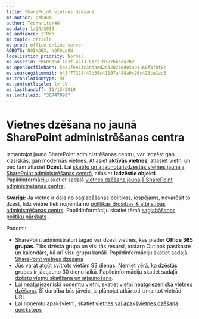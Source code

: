 ```yaml
---
title: SharePoint vietnes dzēšana
ms.author: pebaum
author: Techwriter40
ms.date: 1/24/2019
ms.audience: ITPro
ms.topic: article
ms.prod: office-online-server
ROBOTS: NOINDEX, NOFOLLOW
localization_priority: Normal
ms.assetid: c060815d-1d3f-4a13-81c2-0377bbeda202
ms.openlocfilehash: 5ba1fee33c3edaed2c320250004a91160f870f8c
ms.sourcegitcommit: b43f77221f47b50c41197a448a9c26c423ce1ad5
ms.translationtype: MT
ms.contentlocale: lv-LV
ms.lasthandoff: 11/15/2019
ms.locfileid: "36747899"
---
```

# <a name="delete-a-site-from-the-new-sharepoint-admin-center"></a>Vietnes dzēšana no jaunā SharePoint administrēšanas centra

Izmantojot jauno SharePoint administrēšanas centru, var izdzēst gan klasiskās, gan modernās vietnes. Atlasiet **aktīvās vietnes**, atlasiet vietni un pēc tam atlasiet **Dzēst**. Lai [skatītu un atjaunotu izdzēstās vietnes jaunajā SharePoint administrēšanas centrā](https://docs.microsoft.com/sharepoint/view-and-restore-deleted-sites-in-new-admin-center), atlasiet **Izdzēstie objekti**. Papildinformāciju skatiet sadaļā [vietnes dzēšana jaunajā SharePoint administrēšanas centrā](https://docs.microsoft.com/sharepoint/delete-site-collection#delete-a-site-in-the-new-sharepoint-admin-center).

**Svarīgi:** Ja vietne ir daļa no saglabāšanas politikas, iespējams, nevarēsit to dzēst, līdz vietne tiek noņemta no [politikas drošības &amp; atbilstības administrēšanas centrs](https://protection.office.com/?rfr=AdminCenter#/homepage). Papildinformāciju skatiet tēmā [saglabāšanas politiku pārskats](https://docs.microsoft.com/office365/securitycompliance/retention-policies#content-in-onedrive-accounts-and-sharepoint-sites) . 

Padomi:
- SharePoint administratori tagad var dzēst vietnes, kas pieder **Office 365 grupas**. Tiks dzēsta grupa un visi tās resursi, tostarp Outlook pastkaste un kalendārs, kā arī visu grupu kanāli. Papildinformāciju skatiet sadaļā [SharePoint vietnes dzēšana](https://docs.microsoft.com/sharepoint/manage-sites-in-new-admin-center#delete-a-site)
- Jūs varat atgūt svītrots vietām 93 dienas. Ņemiet vērā, ka dzēstās grupas ir jāatjauno 30 dienu laikā. Papildinformāciju skatiet sadaļā [dzēstu vietņu skatīšana un atjaunošana](https://docs.microsoft.com/sharepoint/view-and-restore-deleted-sites-in-new-admin-center).
- Lai neatgriezeniski noņemtu vietni, skatiet [vietni neatgriezeniska vietnes dzēšana](https://docs.microsoft.com/sharepoint/delete-site-collection#permanently-delete-a-site). Šī darbība būs jāveic, ja plānojat atkārtoti izmantot vietrādi URL. 
- Lai noņemtu apakšvietni, skatiet [vietnes vai apakšvietnes dzēšana quicksteps](https://support.office.com/article/Delete-a-SharePoint-site-or-subsite-bc37b743-0cef-475e-9a8c-8fc4d40179fb#__bkmkshortcut)
